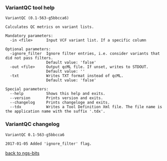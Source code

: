 ### VariantQC tool help
	VariantQC (0.1-563-g5bbcca6)
	
	Calculates QC metrics on variant lists.
	
	Mandatory parameters:
	  -in <file>      Input VCF variant list. If a specific column
	
	Optional parameters:
	  -ignore_filter  Ignore filter entries, i.e. consider variants that did not pass filters.
	                  Default value: 'false'
	  -out <file>     Output qcML file. If unset, writes to STDOUT.
	                  Default value: ''
	  -txt            Writes TXT format instead of qcML.
	                  Default value: 'false'
	
	Special parameters:
	  --help          Shows this help and exits.
	  --version       Prints version and exits.
	  --changelog     Prints changeloge and exits.
	  --tdx           Writes a Tool Definition Xml file. The file name is the application name with the suffix '.tdx'.
	
### VariantQC changelog
	VariantQC 0.1-563-g5bbcca6
	
	2017-01-05 Added 'ignore_filter' flag.
[back to ngs-bits](https://github.com/imgag/ngs-bits)